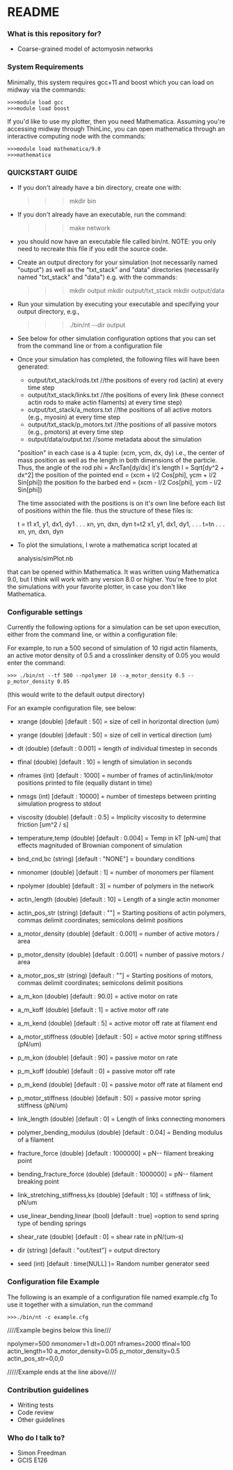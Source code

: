 # README #

### What is this repository for? ###

* Coarse-grained model of actomyosin networks

### System Requirements ###
Minimally, this system requires gcc+11 and boost which you can load on midway via the commands:

    >>>module load gcc
    >>>module load boost

If you'd like to use my plotter, then you need Mathematica. 
Assuming you're accessing midway through ThinLinc, you can open mathematica through an interactive
computing node with the commands:

    >>>module load mathematica/9.0
    >>>mathematica

### QUICKSTART GUIDE ###

* If you don't already have a bin directory, create one with:
    
    >>> mkdir bin

* If you don't already have an executable, run the command: 
  
    >>> make network 

* you should now have an executable file called bin/nt. NOTE: you only need to recreate this file if you edit the source
  code.

* Create an output directory for your simulation (not necessarily named "output") as well as the "txt_stack" and "data"
  directories (necessarily named "txt_stack" and "data") e.g. with the commands:

    >>>mkdir output
    >>>mkdir output/txt_stack
    >>>mkdir output/data

* Run your simulation by executing your executable and specifying your output directory, e.g., 
    
    >>>./bin/nt --dir output

* See below for other simulation configuration options that you can set from the command line or from a configuration
  file

* Once your simulation has completed, the following files will have been generated:
    * output/txt_stack/rods.txt //the positions of every rod (actin) at every time step
    * output/txt_stack/links.txt //the positions of every link (these connect actin rods to make actin filaments) at
                                    every time step)
    * output/txt_stack/a_motors.txt //the positions of all active motors (e.g., myosin) at every time step
    * output/txt_stack/p_motors.txt //the positions of all passive motors (e.g., pmotors) at every time step
    * output/data/output.txt //some metadata about the simulation

    "position" in each case is a 4 tuple: (xcm, ycm, dx, dy)
    i.e., the center of mass position as well as the length in both dimensions of the particle. 
    Thus, the angle of the rod phi = ArcTan[dy/dx]
          it's length l = Sqrt[dy^2 + dx^2]
          the position of the pointed end = (xcm + l/2 Cos[phi], ycm + l/2 Sin[phi])
          the position fo the barbed  end = (xcm - l/2 Cos[phi], ycm - l/2 Sin[phi])
    
    The time associated with the positions is on it's own line before each list of positions within the file. 
    thus the structure of these files is:

    t = t1
    x1, y1, dx1, dy1
    .
    .
    .
    xn, yn, dxn, dyn
    t=t2
    x1, y1, dx1, dy1,
    .
    .
    .
    t=tn
    .
    .
    .
    xn, yn, dxn, dyn

* To plot the simulations, I wrote a mathematica script located at 

    analysis/simPlot.nb

 that can be opened within Mathematica. It was written using Mathematica 9.0, but I think will work with any version 8.0
 or higher. You're free to plot the simulations with your favorite plotter, in case you don't like Mathematica.  

### Configurable settings ###

Currently the following options for a simulation can be set upon execution, either from the command line, or within a
configuration file:

For example, to run a 500 second of simulation of 10 rigid actin filaments, an active motor density of 0.5 and a crosslinker density
of 0.05 you would enter the command:

    >>> ./bin/nt --tf 500 --npolymer 10 --a_motor_density 0.5 --p_motor_density 0.05

(this would write to the default output directory)

For an example configuration file, see below:

* xrange (double)  [default : 50] = size of cell in horizontal direction (um)
* yrange (double)  [default : 50] = size of cell in vertical direction (um)
         
* dt (double)  [default : 0.001] = length of individual timestep in seconds
* tfinal (double)  [default : 10] = length of simulation in seconds
* nframes (int)  [default : 1000] = number of frames of actin/link/motor positions printed to file (equally distant in
  time)
* nmsgs (int)  [default : 10000] = number of timesteps between printing simulation progress to stdout
        
* viscosity (double)  [default : 0.5] = Implicity viscosity to determine friction [um^2 / s]
* temperature,temp (double)  [default : 0.004] = Temp in kT [pN-um] that effects magnituded of Brownian component of simulation
* bnd_cnd,bc (string)  [default : "NONE"] = boundary conditions
         
* nmonomer (double)  [default : 1] = number of monomers per filament
* npolymer (double)  [default : 3] = number of polymers in the network
* actin_length (double)  [default : 10] = Length of a single actin monomer
* actin_pos_str (string)   [default : ""] = Starting positions of actin polymers, commas delimit coordinates; semicolons delimit positions
         
* a_motor_density (double)  [default : 0.001] = number of active motors / area
* p_motor_density (double)  [default : 0.001] = number of passive motors / area
* a_motor_pos_str (string)   [default : ""] = Starting positions of motors, commas delimit coordinates; semicolons delimit positions
         
* a_m_kon (double)  [default : 90.0] = active motor on rate
* a_m_koff (double)  [default : 1] = active motor off rate
* a_m_kend (double)  [default : 5] = active motor off rate at filament end
* a_motor_stiffness (double)  [default : 50] = active motor spring stiffness (pN/um)
         
* p_m_kon (double)  [default : 90] = passive motor on rate
* p_m_koff (double)  [default : 0] = passive motor off rate
* p_m_kend (double)  [default : 0] = passive motor off rate at filament end
* p_motor_stiffness (double)  [default : 50] = passive motor spring stiffness (pN/um)
         
* link_length (double)  [default : 0] = Length of links connecting monomers
* polymer_bending_modulus (double)  [default : 0.04] = Bending modulus of a filament
* fracture_force (double)  [default : 1000000] = pN-- filament breaking point
* bending_fracture_force (double)  [default : 1000000] = pN-- filament breaking point
* link_stretching_stiffness,ks (double)  [default : 10] = stiffness of link, pN/um
* use_linear_bending,linear (bool)  [default : true] =option to send spring type of bending springs
* shear_rate (double)  [default : 0] = shear rate in pN/(um-s)
         
* dir (string)  [default : "out/test"] = output directory
* seed (int)  [default : time(NULL] )= Random number generator seed

### Configuration file Example ###
The following is an example of a configuration file named example.cfg 
To use it together with a simulation, run the command
    
    >>>./bin/nt -c example.cfg

////Example begins below this line///

npolymer=500
nmonomer=1
dt=0.001
nframes=2000
tfinal=100
actin_length=10
a_motor_density=0.05
p_motor_density=0.5
actin_pos_str=0,0,0

/////Example ends at the line above////

### Contribution guidelines ###

* Writing tests
* Code review
* Other guidelines

### Who do I talk to? ###

* Simon Freedman
* GCIS E126
